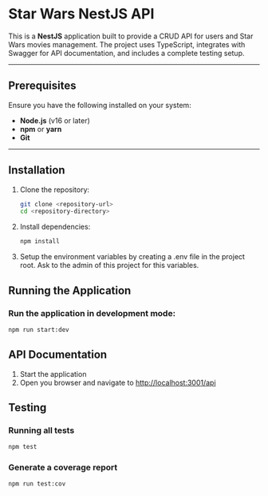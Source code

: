 # Star Wars NestJS API

This is a **NestJS** application built to provide a CRUD API for users and Star Wars movies management. The project uses TypeScript, integrates with Swagger for API documentation, and includes a complete testing setup.

---

## Prerequisites

Ensure you have the following installed on your system:

- **Node.js** (v16 or later)
- **npm** or **yarn**
- **Git**

---

## Installation

1. Clone the repository:
   ```bash
   git clone <repository-url>
   cd <repository-directory>
   ```
2. Install dependencies:
   ```bash
   npm install
   ```
3. Setup the environment variables by creating a .env file in the project root. Ask to the admin of this project for this variables.

## Running the Application

### Run the application in development mode:

```bash
npm run start:dev
```

## API Documentation

1. Start the application
2. Open you browser and navigate to [http://localhost:3001/api](http://localhost:3001/api)

## Testing

### Running all tests

```bash
npm test
```

### Generate a coverage report

```bash
npm run test:cov
```
